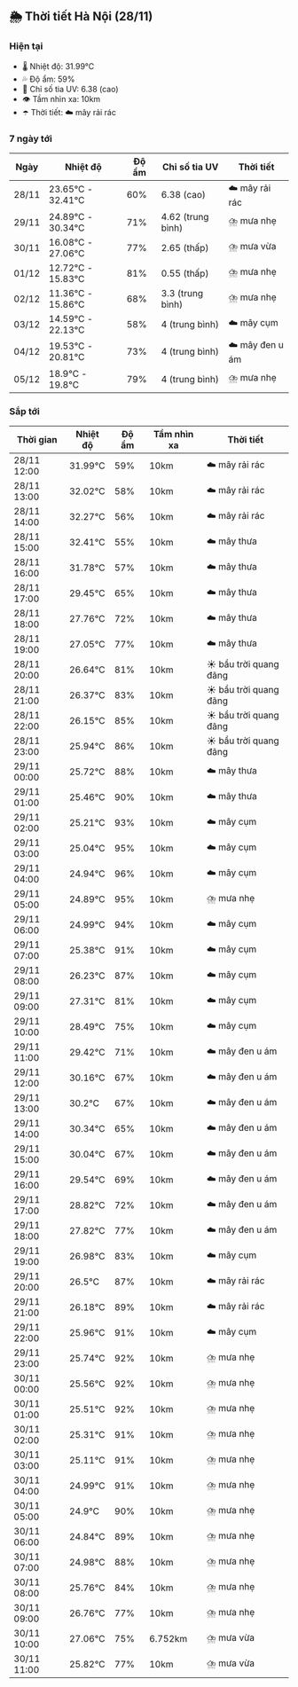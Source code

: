 ## 🌦️ Thời tiết Hà Nội (28/11)

### Hiện tại

- 🌡️ Nhiệt độ: 31.99℃
- 💦 Độ ẩm: 59%
- 🌟 Chỉ số tia UV: 6.38 (cao)
- 👁️ Tầm nhìn xa: 10km
- ☂️ Thời tiết: ☁️ mây rải rác

### 7 ngày tới

| Ngày | Nhiệt độ | Độ ẩm | Chỉ số tia UV | Thời tiết |
| --- | --- | --- | --- | --- |
| 28/11 | 23.65℃ - 32.41℃ | 60% | 6.38 (cao) | ☁️ mây rải rác |
| 29/11 | 24.89℃ - 30.34℃ | 71% | 4.62 (trung bình) | ⛈️ mưa nhẹ |
| 30/11 | 16.08℃ - 27.06℃ | 77% | 2.65 (thấp) | ⛈️ mưa vừa |
| 01/12 | 12.72℃ - 15.83℃ | 81% | 0.55 (thấp) | ⛈️ mưa nhẹ |
| 02/12 | 11.36℃ - 15.86℃ | 68% | 3.3 (trung bình) | ⛈️ mưa nhẹ |
| 03/12 | 14.59℃ - 22.13℃ | 58% | 4 (trung bình) | ☁️ mây cụm |
| 04/12 | 19.53℃ - 20.81℃ | 73% | 4 (trung bình) | ☁️ mây đen u ám |
| 05/12 | 18.9℃ - 19.8℃ | 79% | 4 (trung bình) | ⛈️ mưa nhẹ |

### Sắp tới

| Thời gian | Nhiệt độ | Độ ẩm | Tầm nhìn xa | Thời tiết |
| --- | --- | --- | --- | --- |
| 28/11 12:00 | 31.99℃ | 59% | 10km | ☁️ mây rải rác |
| 28/11 13:00 | 32.02℃ | 58% | 10km | ☁️ mây rải rác |
| 28/11 14:00 | 32.27℃ | 56% | 10km | ☁️ mây rải rác |
| 28/11 15:00 | 32.41℃ | 55% | 10km | ☁️ mây thưa |
| 28/11 16:00 | 31.78℃ | 57% | 10km | ☁️ mây thưa |
| 28/11 17:00 | 29.45℃ | 65% | 10km | ☁️ mây thưa |
| 28/11 18:00 | 27.76℃ | 72% | 10km | ☁️ mây thưa |
| 28/11 19:00 | 27.05℃ | 77% | 10km | ☁️ mây thưa |
| 28/11 20:00 | 26.64℃ | 81% | 10km | ☀️ bầu trời quang đãng |
| 28/11 21:00 | 26.37℃ | 83% | 10km | ☀️ bầu trời quang đãng |
| 28/11 22:00 | 26.15℃ | 85% | 10km | ☀️ bầu trời quang đãng |
| 28/11 23:00 | 25.94℃ | 86% | 10km | ☀️ bầu trời quang đãng |
| 29/11 00:00 | 25.72℃ | 88% | 10km | ☁️ mây thưa |
| 29/11 01:00 | 25.46℃ | 90% | 10km | ☁️ mây thưa |
| 29/11 02:00 | 25.21℃ | 93% | 10km | ☁️ mây cụm |
| 29/11 03:00 | 25.04℃ | 95% | 10km | ☁️ mây cụm |
| 29/11 04:00 | 24.94℃ | 96% | 10km | ☁️ mây cụm |
| 29/11 05:00 | 24.89℃ | 95% | 10km | ⛈️ mưa nhẹ |
| 29/11 06:00 | 24.99℃ | 94% | 10km | ☁️ mây cụm |
| 29/11 07:00 | 25.38℃ | 91% | 10km | ☁️ mây cụm |
| 29/11 08:00 | 26.23℃ | 87% | 10km | ☁️ mây cụm |
| 29/11 09:00 | 27.31℃ | 81% | 10km | ☁️ mây cụm |
| 29/11 10:00 | 28.49℃ | 75% | 10km | ☁️ mây cụm |
| 29/11 11:00 | 29.42℃ | 71% | 10km | ☁️ mây đen u ám |
| 29/11 12:00 | 30.16℃ | 67% | 10km | ☁️ mây đen u ám |
| 29/11 13:00 | 30.2℃ | 67% | 10km | ☁️ mây đen u ám |
| 29/11 14:00 | 30.34℃ | 65% | 10km | ☁️ mây đen u ám |
| 29/11 15:00 | 30.04℃ | 67% | 10km | ☁️ mây đen u ám |
| 29/11 16:00 | 29.54℃ | 69% | 10km | ☁️ mây đen u ám |
| 29/11 17:00 | 28.82℃ | 72% | 10km | ☁️ mây đen u ám |
| 29/11 18:00 | 27.82℃ | 77% | 10km | ☁️ mây đen u ám |
| 29/11 19:00 | 26.98℃ | 83% | 10km | ☁️ mây cụm |
| 29/11 20:00 | 26.5℃ | 87% | 10km | ☁️ mây rải rác |
| 29/11 21:00 | 26.18℃ | 89% | 10km | ☁️ mây rải rác |
| 29/11 22:00 | 25.96℃ | 91% | 10km | ☁️ mây cụm |
| 29/11 23:00 | 25.74℃ | 92% | 10km | ⛈️ mưa nhẹ |
| 30/11 00:00 | 25.56℃ | 92% | 10km | ⛈️ mưa nhẹ |
| 30/11 01:00 | 25.51℃ | 92% | 10km | ⛈️ mưa nhẹ |
| 30/11 02:00 | 25.31℃ | 91% | 10km | ⛈️ mưa nhẹ |
| 30/11 03:00 | 25.11℃ | 91% | 10km | ⛈️ mưa nhẹ |
| 30/11 04:00 | 24.99℃ | 91% | 10km | ⛈️ mưa nhẹ |
| 30/11 05:00 | 24.9℃ | 90% | 10km | ⛈️ mưa nhẹ |
| 30/11 06:00 | 24.84℃ | 89% | 10km | ⛈️ mưa nhẹ |
| 30/11 07:00 | 24.98℃ | 88% | 10km | ⛈️ mưa nhẹ |
| 30/11 08:00 | 25.76℃ | 84% | 10km | ⛈️ mưa nhẹ |
| 30/11 09:00 | 26.76℃ | 77% | 10km | ⛈️ mưa nhẹ |
| 30/11 10:00 | 27.06℃ | 75% | 6.752km | ⛈️ mưa vừa |
| 30/11 11:00 | 25.82℃ | 77% | 10km | ⛈️ mưa vừa |
